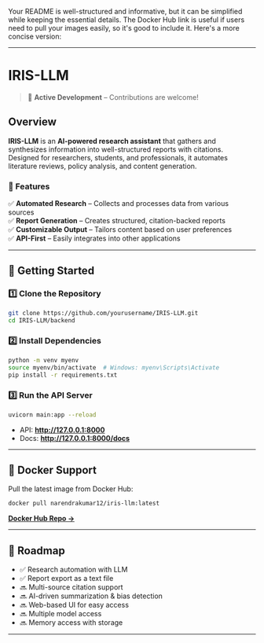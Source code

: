 Your README is well-structured and informative, but it can be simplified while keeping the essential details. The Docker Hub link is useful if users need to pull your images easily, so it's good to include it. Here's a more concise version:  

---

# IRIS-LLM  

> 🚧 **Active Development** – Contributions are welcome!  

## Overview  

**IRIS-LLM** is an **AI-powered research assistant** that gathers and synthesizes information into well-structured reports with citations. Designed for researchers, students, and professionals, it automates literature reviews, policy analysis, and content generation.  

### 🔹 Features  
✅ **Automated Research** – Collects and processes data from various sources  
✅ **Report Generation** – Creates structured, citation-backed reports  
✅ **Customizable Output** – Tailors content based on user preferences  
✅ **API-First** – Easily integrates into other applications  

---

## 🚀 Getting Started  

### 1️⃣ Clone the Repository  
```sh
git clone https://github.com/yourusername/IRIS-LLM.git
cd IRIS-LLM/backend
```  

### 2️⃣ Install Dependencies  
```sh
python -m venv myenv  
source myenv/bin/activate  # Windows: myenv\Scripts\Activate  
pip install -r requirements.txt  
```  

### 3️⃣ Run the API Server  
```sh
uvicorn main:app --reload  
```  
- API: **http://127.0.0.1:8000**  
- Docs: **http://127.0.0.1:8000/docs**  

---

## 🐳 Docker Support  

Pull the latest image from Docker Hub:  
```sh
docker pull narendrakumar12/iris-llm:latest  
```  
[**Docker Hub Repo →**](https://hub.docker.com/repository/docker/narendrakumar12/iris-llm/general)  

---

## 🔮 Roadmap  

- ✅ Research automation with LLM  
- ✅ Report export as a text file  
- 🔜 Multi-source citation support  
- 🔜 AI-driven summarization & bias detection  
- 🔜 Web-based UI for easy access
- 🔜 Multiple model access
- 🔜 Memory access with storage

---
